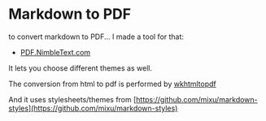 # Markdown to PDF

to convert markdown to PDF... I made a tool for that:

* [PDF.NimbleText.com](https://pdf.nimbletext.com)

It lets you choose different themes as well.

The conversion from html to pdf is performed by [wkhtmltopdf](https://github.com/wkhtmltopdf/wkhtmltopdf)

And it uses stylesheets/themes from [https://github.com/mixu/markdown-styles](https://github.com/mixu/markdown-styles)


